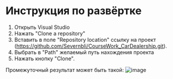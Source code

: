 # Инструкция по развёртке
1. Открыть Visual Studio
2. Нажать "Clone a repository"
3. Вставить в поле "Repository location" ссылку на проект (https://github.com/Severnbli/CourseWork_CarDealership.git).
4. Выбрать в "Path" желаемый путь нахождения проекта
5. Нажать кнопку "Clone".

Промежуточный результат может быть такой:
![image](https://github.com/Severnbli/CourseWork_CarDealership/assets/117062378/dff371d2-b359-4856-b897-6a934d985792)
